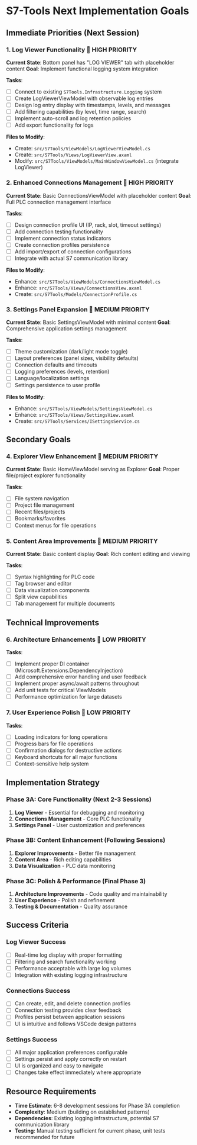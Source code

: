 # S7-Tools Next Implementation Goals

## Immediate Priorities (Next Session)

### 1. Log Viewer Functionality 🎯 HIGH PRIORITY
**Current State**: Bottom panel has "LOG VIEWER" tab with placeholder content
**Goal**: Implement functional logging system integration

**Tasks**:
- [ ] Connect to existing `S7Tools.Infrastructure.Logging` system
- [ ] Create LogViewerViewModel with observable log entries
- [ ] Design log entry display with timestamps, levels, and messages
- [ ] Add filtering capabilities (by level, time range, search)
- [ ] Implement auto-scroll and log retention policies
- [ ] Add export functionality for logs

**Files to Modify**:
- Create: `src/S7Tools/ViewModels/LogViewerViewModel.cs`
- Create: `src/S7Tools/Views/LogViewerView.axaml`
- Modify: `src/S7Tools/ViewModels/MainWindowViewModel.cs` (integrate LogViewer)

### 2. Enhanced Connections Management 🎯 HIGH PRIORITY
**Current State**: Basic ConnectionsViewModel with placeholder content
**Goal**: Full PLC connection management interface

**Tasks**:
- [ ] Design connection profile UI (IP, rack, slot, timeout settings)
- [ ] Add connection testing functionality
- [ ] Implement connection status indicators
- [ ] Create connection profiles persistence
- [ ] Add import/export of connection configurations
- [ ] Integrate with actual S7 communication library

**Files to Modify**:
- Enhance: `src/S7Tools/ViewModels/ConnectionsViewModel.cs`
- Enhance: `src/S7Tools/Views/ConnectionsView.axaml`
- Create: `src/S7Tools/Models/ConnectionProfile.cs`

### 3. Settings Panel Expansion 🎯 MEDIUM PRIORITY
**Current State**: Basic SettingsViewModel with minimal content
**Goal**: Comprehensive application settings management

**Tasks**:
- [ ] Theme customization (dark/light mode toggle)
- [ ] Layout preferences (panel sizes, visibility defaults)
- [ ] Connection defaults and timeouts
- [ ] Logging preferences (levels, retention)
- [ ] Language/localization settings
- [ ] Settings persistence to user profile

**Files to Modify**:
- Enhance: `src/S7Tools/ViewModels/SettingsViewModel.cs`
- Enhance: `src/S7Tools/Views/SettingsView.axaml`
- Create: `src/S7Tools/Services/ISettingsService.cs`

## Secondary Goals

### 4. Explorer View Enhancement 🎯 MEDIUM PRIORITY
**Current State**: Basic HomeViewModel serving as Explorer
**Goal**: Proper file/project explorer functionality

**Tasks**:
- [ ] File system navigation
- [ ] Project file management
- [ ] Recent files/projects
- [ ] Bookmarks/favorites
- [ ] Context menus for file operations

### 5. Content Area Improvements 🎯 MEDIUM PRIORITY
**Current State**: Basic content display
**Goal**: Rich content editing and viewing

**Tasks**:
- [ ] Syntax highlighting for PLC code
- [ ] Tag browser and editor
- [ ] Data visualization components
- [ ] Split view capabilities
- [ ] Tab management for multiple documents

## Technical Improvements

### 6. Architecture Enhancements 🎯 LOW PRIORITY
**Tasks**:
- [ ] Implement proper DI container (Microsoft.Extensions.DependencyInjection)
- [ ] Add comprehensive error handling and user feedback
- [ ] Implement proper async/await patterns throughout
- [ ] Add unit tests for critical ViewModels
- [ ] Performance optimization for large datasets

### 7. User Experience Polish 🎯 LOW PRIORITY
**Tasks**:
- [ ] Loading indicators for long operations
- [ ] Progress bars for file operations
- [ ] Confirmation dialogs for destructive actions
- [ ] Keyboard shortcuts for all major functions
- [ ] Context-sensitive help system

## Implementation Strategy

### Phase 3A: Core Functionality (Next 2-3 Sessions)
1. **Log Viewer** - Essential for debugging and monitoring
2. **Connections Management** - Core PLC functionality
3. **Settings Panel** - User customization and preferences

### Phase 3B: Content Enhancement (Following Sessions)
1. **Explorer Improvements** - Better file management
2. **Content Area** - Rich editing capabilities
3. **Data Visualization** - PLC data monitoring

### Phase 3C: Polish & Performance (Final Phase 3)
1. **Architecture Improvements** - Code quality and maintainability
2. **User Experience** - Polish and refinement
3. **Testing & Documentation** - Quality assurance

## Success Criteria

### Log Viewer Success
- [ ] Real-time log display with proper formatting
- [ ] Filtering and search functionality working
- [ ] Performance acceptable with large log volumes
- [ ] Integration with existing logging infrastructure

### Connections Success
- [ ] Can create, edit, and delete connection profiles
- [ ] Connection testing provides clear feedback
- [ ] Profiles persist between application sessions
- [ ] UI is intuitive and follows VSCode design patterns

### Settings Success
- [ ] All major application preferences configurable
- [ ] Settings persist and apply correctly on restart
- [ ] UI is organized and easy to navigate
- [ ] Changes take effect immediately where appropriate

## Resource Requirements
- **Time Estimate**: 6-8 development sessions for Phase 3A completion
- **Complexity**: Medium (building on established patterns)
- **Dependencies**: Existing logging infrastructure, potential S7 communication library
- **Testing**: Manual testing sufficient for current phase, unit tests recommended for future